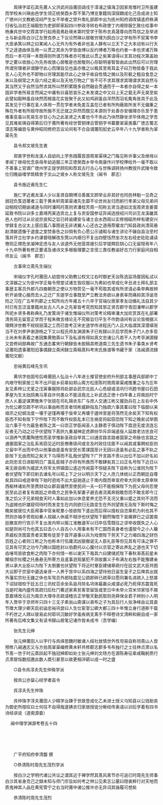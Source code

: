 <!-- { "loadSidebar": true } -->
　　周瑛字梁石其先莆人父洪武间自莆田调戍于漳浦之镇海卫因家焉惟时卫所虽建而学校未兴瑛由邑学生领正统癸酉乡荐不第乃博览羣籍钩深探頥成化己丑成进士知广徳州兴文教絶淫祠严生女不举者之禁升南礼部郎中出为抚州知府调改镇逺府秩满归省弘治初王端毅恕为吏部即家起四川参政寻转右布政使丁内艰除服乞致仕给事中杨亷呉世中交荐其学行起用竟弗赴瑛未第时受学于陈布衣真晟尊向而笃信之及举进士与新会陈白沙辽左贺克恭上下议论然瑛以居敬穷理为鹄白沙之学有所不契寓书李大厓承箕以辨之曰某闻人心无外为有外者非也圣人静有以立天下之大本动有以行天下之逹道由体及用一以贯之其余为学皆由博以反约博者万殊也约者一本也求诸万殊而后一本可得一本既得则所谓万殊者亦可推此以贯之矣某请得以言其功程次第盖始学之要以收放心为先务收放心居敬是也居敬则心存聪明睿智皆由此出然后可以穷理所谓穷理者非谓静守此心而理自见也盖亦推之以极其至焉耳孟子曰万物皆备于我此言人心无外也不即物以穷理其能尽此心之体乎故自性情之微以及形骸之粗自食息之末以及纲常之大自六经之奥以及天地万物之广皆不可不求其理求其理谓求其自然与其当然又于自然当然求其所以然积累既多自然融会贯通而于一本者亦自得之矣一本固非学者所易言然闻之中庸有曰喜怒哀乐之未发谓之中又曰上天之载无声无臭至矣此譬如榖种虽自块然而根苗花实皆聚于此又如鸡卵虽自浑然而羽毛觜角皆具于此及其发见于行事在圣人体用一贯在学者未免差互盖在已者有所拘蔽故所发不无偏重之殊在外者有所揺夺故所施不无迁就之异然而既见本源则于处善亦安循理亦乐至于患难事变虽以死易生亦甘心为之此圣贤之大畧也今不务此乃块然静坐求毕体用之学吾见其难矣瑛自得第后归于莆所著有经世管钥律吕管钥字书纂要翠渠类藁广徳志蜀志漳志等编尝与黄仲昭同修府志议论间有不合自谓莆阳抝史云卒年八十九学者称为翠渠先生

　　县令郑文坡先生衷

　　郑衷字世和龙溪人自幼向上学务践履尝游周翠渠瑛之门每见称许事父及继母以孝闻丁继母忧念丧母年幼追服三年正徳癸酉乡举令南康作兴学校俸给外一毫不取以不善事上官谪广徳州学正提学顾阳和荐其古行古心与世殊调转扬州教授升武陵令致仕归晚益嗜学筑精舍于文山之坡乡人称文坡先生（闽书　郡志）

　　县令施近甫先生仁

　　施仁字近甫龙溪人少以圣贤自期博洽善属文顾举业非其好也同邑林魁一见奇之弱冠负笈逰莆者三载于黄未轩周翠渠诸先生靡不论世尚友归而躬行孝弟父母兄弟间动相规切期谕诸道与同时潘鸣时髙则贤潘桂芳周一阳称五贤当道如沈宠周贤宣姜寳延致书院以训多士嘉靖丙寅选贡北上复与贡安国参证异闻选授绍兴司训王龙溪畿其邑人也时过从论说宗良知之旨已转谕建安与诸士会水西观以实修相砥所梓有建安兴学録复古议太上感应篇八事图说无非诱翼人心还古之道用荐擢龙门知县政尚清简悬赵清献遗像于退食之堂焚香告之曰倘有负心愿公示谴暇与诸生讲论不辍自县治至村落并开立社学乡约课督晓解改东筦以内艰归不复出四壁恬然坐次左右经史矻矻诵读倦则正襟危坐凝神定虑与友人谈道外无他营其接引后学提闗启钥心口无留隠焉年八十九卒所著有修正要语及诸诗文多根极理要之言侄三畏任教谕好古力行家庭间自相师友云（闽书　郡志）

　　佥事宋立斋先生端仪

　　宋端仪字孔时莆田人幼尝侍父助教公校文江右时御史天台陈选监场屋因私试以文深器之父为安州学正每令预堂试诸生皆叹服以为弗如也举成化辛丑进士拜礼部主事歴主客员外郎凡四裔朝贡之使以方物贽见一毫不苟取其或有所求请必条举典故辨析开谕使心服而去乆之迁广东提学佥事既至严立教法务欲以身表率而痛抑其浮诞竒险之习在广五年列郡之士知所向方年甫五十六卒于官端仪居家孝友动循礼法自其少时已有志泛滥羣籍尚友古人凡乡之先辈皆考究而知其邪正贤否郡守青田潘琴以郡学所祀乡贤多弗称典礼乃发策询于诸生惟端仪所对策考论精审潘大加欢赏其在礼部署清务简无留意正学而于程朱微言绪论无不究极旨归平生不作韵语间有议论皆根据义理闗渉世教不规规丽藻之工而已尝考正宋史道学传进程氏门人吕大临谓其深潜缜宻当不在刘李尹谢游杨之下又以程氏师友渊源朱子已有録以示后学而朱子门人亦多哲士尚未有表着之者因集黄勉斋以下及私淑有得如真文忠诸公凡若干人为考亭渊源録又尝修祠部典故广东通志畧宋行朝録皆未脱稿其修道南三先生遗书朱子事类乡贤考证莆阳遗事莆阳旧事偶録立斋闲録立斋稿髙科考宋氏族谱等书藏于家（洛闽源流録　莆阳文献）

　　忠裕黄后峰先生巩

　　黄巩字伯固号后峰莆田人弘治十八年进士推官徳安府升刑部主事歴兵部郎中丁内艰守制家居三年不出戸庭乡前辈如郑山斋方松厓陈时周周翠渠咸推重之与为忘年友见素林公尤爱之戊寅春服除将赴部会武宗北廵人心危疑或沮巩行巩题书屋曰石田茅屋为生太拙鸱夷马革自许何愚众不能沮竟北上补武选正徳十四年春上将南廵时宁庶人乆蓄逆谋萧敬朱宁张锐在司礼锦衣东厂与庶人交通江彬又握劲兵在上左右中外为忧公卿交疏不听巩以事由彬而言者怵彬威鲜指及乃独疏六事其畧曰陛下临御以来祖宗之纪纲法度一壊于逆瑾再壊于佞幸又再壊于邉帅至是将荡然无余矣天下知有权臣而不知有陛下宁忤陛下而不敢忤权臣乱本已生祸变将起窃恐陛下知之晚矣试举图治六事于今为最急者陈之其一曰崇正学臣闻圣人主静君子慎动陛下盘逰无度流连忘反者无乃动之过乎伏望陛下髙拱九重凝神定虑屏纷华斥异端逺佞人延故老访忠良可以涵养气质薫陶徳性而圣学惟新圣政自举其二曰通言路言路者国家之命脉也言路之通塞国家之治乱系焉窃见近时臣僚奏牍间或言及时政往往匿不以闻其或事闗权臣则又留中不出而中伤以他事由是虽有安民长策谋国至计无因以逹虽有必乱之事不轨之臣陛下无由而知之矣天下乌得而不乱哉伏望陛下广开言路不责以出位不加以好名如此则忠言日进聪明日广虽乱臣贼子亦将有所畏而不敢肆矣其三曰正名号陛下近日以来无故自称为威武大将军太师镇国公逺近传闻莫不惊疑夫陛下自称为公谁则为陛下者伏望陛下即日削去诸名号以昭上下之分以明示天下之人庶几体统以正而朝廷自尊矣其四曰戒逰幸陛下始时逰戏不出大庭驰逐止于南内既而幸宣府幸大同幸太原幸陜西榆林诸处所至费财动众郡县骚然至使民间一夫一妇不能相保陛下为民父母何忍使民至此近者复有南廵之命南方之民争先挈妻子避去者流离奔踣敢怨而不敢言即今江淮之饥父子兄弟相食天时人事如此加以休息爱养尤恐不支况又重以蹙之其何不流而为盗贼也奸雄窥伺待时而发变生在内则欲归无路变生在外则望救无及陛下斯时悔之晚矣彼居位大臣用事中官亲昵羣小皆欲陛下逺出而后得以擅权自恣乘机为利也其不然则亦袖手旁观如秦人视越人休戚不相渉也伏望陛下翻然悔悟下哀痛罪巳之诏罢南廵撤宣府行宫示不复出发内帑以赈江淮散邉军以归卒伍雪既往之谬举收既失之人心如是则尚可为也其五曰去小人自古小人用事未有不亡国而丧身者也谨按今之小人簸弄威权贪图富贵者实繁有徒至于首开邉事以兵为戏使陛下劳天下之力竭四海之财伤百姓之心者则江彬之为也彬本行伍庸流凶狠傲诞无人臣礼臣等但见其有可诛之罪不见其有可赏之功今乃赐以国姓封以伯爵托以心腹付以京营之寄此养乱之道也天下切齿唾骂皆欲食彬之肉陛下亦何惜一彬以谢天下哉其六曰建储贰陛下春秋渐髙前星未耀祖宗社稷之托悬悬无所寄方且逺事逰观屡犯不测收置义子布满左右独不能豫建亲贤以承大业臣以为陛下太倒置也伏望陛下将近时羣臣建储章疏付在廷文武大臣共图大议即于宗室中遴选亲贤一人养于宫中以系四海之望待他日诞生皇子之后俾其出就外藩实宗社无疆之休也车驾员外郎陆震见公疏即碎已疏草曰愿同署名进疏入上怒甚下诏狱钳校于廷五日三讯杖百余坐系逾月除名巩体最羸众咸谓必死乃死得苏震竟死当是时海内盛传其疏归后杜门著述家素贫客至留饭或至日中未举火贷米邻家恬不屑意嘉靖改元召为南京大理寺丞疏请稽古正学敬天勤民取则尧舜保全君子辨别小人明年入贺卒于京师年只四十三无子素翁山斋谋以弟布之子为其后行人张净峰岳讼其直节赠大理少卿天启初谥忠裕巩尝曰人生仕宦至公卿大都三四十年惟立身行道斯千载不朽世之人頋以彼易此何耶巩沉敏好学虽疾病支离手不释卷诗文清粹和婉自成一家所著有后峰文集又有读书録山居笔记诸作皆未成书（吾学编）

　　张先生元绅

　　张元绅莆田人以字行与呉绎思魏时敏诸人结社放情世外性坦易自称坦斋山人尝预修八闽通志又与方伯周翠渠编修黄未轩共修郡志郡多韦布独行之士往林贞肃以名节髙一世于时云蒸跃起不独冠绅即如处士张元绅刘文旸方在源陈寿征辈咸鞠躬质行贞肃居恒数招邀此数人奬引甚至以故更相淬砺以成一时之盛

　　○县令呉淳夫先生仲珠学派

　　按呉公亦留心经学者县令

　　呉淳夫先生仲珠

　　呉仲珠字淳夫莆田人少精学业踈于世故登成化乙未进士授义乌知县以公钱助丧为御史所按叹曰士何往不自得哉遂拂衣归家居授徒分晰经传奥语以训后学着有四书诗经讲说（道南源委） 

　
闽中理学渊源考卷五十四

　

　　

　　广平府知府李清馥 撰

　　○恭清陈时周先生茂烈学派

　　按白沙之学明代诸公共议之谓其近于禅学然其髙风素节亦可追已时周先生师事白沙其省身克己之録未知与师门宗旨如何考之林公见素志公墓曰隠衷粹行对天地而质鬼神其人品在黄宪管宁之右当时莆中诸公推许亦无异词其操履可想矣

　　恭清陈时周先生茂烈

